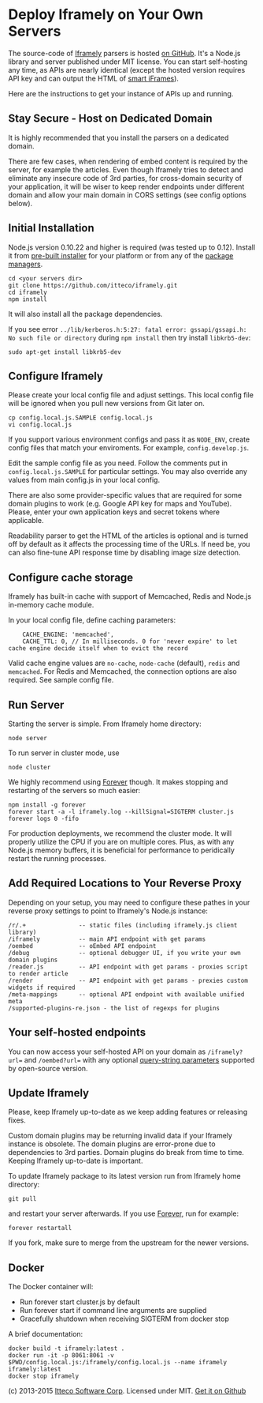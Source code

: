# Deploy Iframely on Your Own Servers

The source-code of [Iframely](https://iframely.com) parsers is hosted [on GitHub](https://github.com/itteco/iframely). It's a Node.js library and server published under MIT license. You can start self-hosting any time, as APIs are nearly identical (except the hosted version requires API key and can output the HTML of [smart iFrames](https://iframely.com/docs/iframes)).

Here are the instructions to get your instance of APIs up and running.

## Stay Secure - Host on Dedicated Domain

It is highly recommended that you install the parsers on a dedicated domain. 

There are few cases, when rendering of embed content is required by the server, for example the articles. Even though Iframely tries to detect and eliminate any insecure code of 3rd parties, for cross-domain security of your application, it will be wiser to keep render endpoints under different domain and allow your main domain in CORS settings (see config options below).



## Initial Installation

Node.js version 0.10.22 and higher is required (was tested up to 0.12). Install it from [pre-built installer](http://nodejs.org/download/) for your platform or from any of the [package managers](https://github.com/joyent/node/wiki/Installing-Node.js-via-package-manager).

    cd <your servers dir>
    git clone https://github.com/itteco/iframely.git
    cd iframely
    npm install

It will also install all the package dependencies.

If you see error `../lib/kerberos.h:5:27: fatal error: gssapi/gssapi.h: No such file or directory` during `npm install` then try install `libkrb5-dev`:

    sudo apt-get install libkrb5-dev


## Configure Iframely

Please create your local config file and adjust settings. This local config file will be ignored when you pull new versions from Git later on.

    cp config.local.js.SAMPLE config.local.js
    vi config.local.js

If you support various environment configs and pass it as `NODE_ENV`, create config files that match your enviroments. For example, `config.develop.js`.

Edit the sample config file as you need. Follow the comments put in `config.local.js.SAMPLE` for particular settings. You may also override any values from main config.js in your local config.


There are also some provider-specific values that are required for some domain plugins to work (e.g. Google API key for maps and YouTube). Please, enter your own application keys and secret tokens where applicable.


Readability parser to get the HTML of the articles is optional and is turned off by default as it affects the processing time of the URLs. If need be, you can also fine-tune API response time by disabling image size detection.

## Configure cache storage

Iframely has built-in cache with support of Memcached, Redis and Node.js in-memory cache module. 

In your local config file, define caching parameters:

        CACHE_ENGINE: 'memcached',
        CACHE_TTL: 0, // In milliseconds. 0 for 'never expire' to let cache engine decide itself when to evict the record


Valid cache engine values are `no-cache`, `node-cache` (default), `redis` and `memcached`. For Redis and Memcached, the connection options are also required. See sample config file.


## Run Server

Starting the server is simple. From Iframely home directory:

    node server

To run server in cluster mode, use

    node cluster


We highly recommend using [Forever](https://github.com/nodejitsu/forever) though. It makes stopping and restarting of the servers so much easier:

    npm install -g forever
    forever start -a -l iframely.log --killSignal=SIGTERM cluster.js
    forever logs 0 -fifo

For production deployments, we recommend the cluster mode. It will properly utilize the CPU if you are on multiple cores. Plus, as with any Node.js memory buffers, it is beneficial for performance to peridically restart the running processes.


## Add Required Locations to Your Reverse Proxy

Depending on your setup, you may need to configure these pathes in your reverse proxy settings to point to Iframely's Node.js instance:

    /r/.+               -- static files (including iframely.js client library)
    /iframely           -- main API endpoint with get params 
    /oembed             -- oEmbed API endpoint
    /debug              -- optional debugger UI, if you write your own domain plugins
    /reader.js          -- API endpoint with get params - proxies script to render article
    /render             -- API endpoint with get params - prexies custom widgets if required
    /meta-mappings      -- optional API endpoint with available unified meta
    /supported-plugins-re.json - the list of regexps for plugins

## Your self-hosted endpoints

You can now access your self-hosted API on your domain as `/iframely?url=` and `/oembed?url=` with any optional [query-string parameters](https://iframely.com/docs/parameters) supported by open-source version.


## Update Iframely

Please, keep Iframely up-to-date as we keep adding features or releasing fixes. 


Custom domain plugins may be returning invalid data if your Iframely instance is obsolete. The domain plugins are error-prone due to dependencies to 3rd parties. Domain plugins do break from time to time. Keeping Iframely up-to-date is important.


To update Iframely package to its latest version run from Iframely home directory:

    git pull
    
and restart your server afterwards. If you use [Forever](https://github.com/nodejitsu/forever), run for example:

    forever restartall

If you fork, make sure to merge from the upstream for the newer versions.


## Docker

The Docker container will:

 * Run forever start cluster.js by default
 * Run forever start <args> if command line arguments are supplied
 * Gracefully shutdown when receiving SIGTERM from docker stop

A brief documentation:

    docker build -t iframely:latest .
    docker run -it -p 8061:8061 -v $PWD/config.local.js:/iframely/config.local.js --name iframely iframely:latest
    docker stop iframely


(c) 2013-2015 [Itteco Software Corp](http://itteco.com). Licensed under MIT. [Get it on Github](https://github.com/itteco/iframely)
